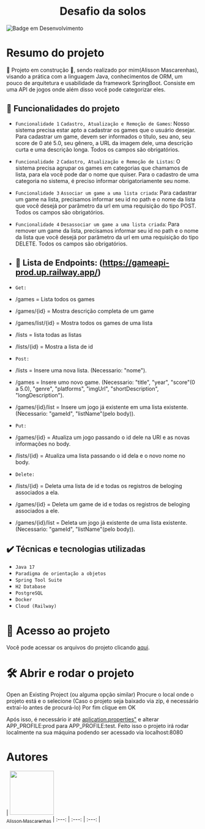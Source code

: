 <h1 align="center"> Desafio da solos </h1>

![Badge em Desenvolvimento](http://img.shields.io/static/v1?label=STATUS&message=EM%20DESENVOLVIMENTO&color=GREEN&style=for-the-badge)

# Resumo do projeto
:construction: Projeto em construção :construction:, sendo realizado por mim(Alisson Mascarenhas), visando a prática com a linguagem Java, conhecimentos de ORM, um pouco de arquitetura e usabilidade da framework SpringBoot. Consiste em uma API de jogos onde além disso você pode categorizar eles.

## 🔨 Funcionalidades do projeto

- `Funcionalidade 1` `Cadastro, Atualização e Remoção de Games`: Nosso sistema precisa estar apto a cadastrar os games que o usuário desejar. Para cadastrar um game, devem ser informados o título, seu ano, seu score de 0 até 5.0, seu gênero, a URL da imagem dele, uma descrição curta e uma descrição longa. Todos os campos são obrigatórios.
- `Funcionalidade 2` `Cadastro, Atualização e Remoção de Listas`: O sistema precisa agrupar os games em categorias que chamamos de lista, para ela você pode dar o nome que quiser. Para o cadastro de uma categoria no sistema, é preciso informar obrigatoriamente seu nome.
- `Funcionalidade 3` `Associar um game a uma lista criada`: Para cadastrar um game na lista, precisamos informar seu id no path e o nome da lista que você desejá por parâmetro da url em uma requisição do tipo POST. Todos os campos são obrigatórios.
- `Funcionalidade 4` `Desassociar um game a uma lista criada`: Para remover um game da lista, precisamos informar seu id no path e o nome da lista que você desejá por parâmetro da url em uma requisição do tipo DELETE. Todos os campos são obrigatórios.

- ## 🔨 Lista de Endpoints: (https://gameapi-prod.up.railway.app/)
-  `Get:`
-  /games = Lista todos os games
-  /games/{id} = Mostra descrição completa de um game
-  /games/list/{id} = Mostra todos os games de uma lista
-  /lists = lista todas as listas
-  /lists/{id} = Mostra a lista de id

-  `Post:`
-  /lists = Insere uma nova lista. (Necessario: "nome").
-  /games = Insere umo novo game. (Necessario: "title", "year", "score"(0 a 5.0), "genre", "platforms", "imgUrl", "shortDescription", "longDescription").
-  /games/{id}/list = Insere um jogo já existente em uma lista existente. (Necessario: "gameId", "listName"(pelo body)).

-  `Put:`
-  /games/{id} = Atualiza um jogo passando o id dele na URl e as novas informações no body.
-  /lists/{id} = Atualiza uma lista passando o id dela e o novo nome no body.

-  `Delete:`
-  /lists/{id} = Deleta uma lista de id e todas os registros de beloging associados a ela.
-  /games/{id} = Deleta um game de id e todas os registros de beloging associados a ele.
-  /games/{id}/list = Deleta um jogo já existente de uma lista existente. (Necessario: "gameId", "listName"(pelo body)).

## ✔️ Técnicas e tecnologias utilizadas

- ``Java 17``
- ``Paradigma de orientação a objetos``
- ``Spring Tool Suite``
- ``H2 Database``
- ``PostgreSQL``
- ``Docker``
- ``Cloud (Railway)``

# 📁 Acesso ao projeto

Você pode acessar os arquivos do projeto clicando [aqui](https://github.com/Alisson-Mascarenhas/gameAPI/tree/main/src).

# 🛠️ Abrir e rodar o projeto

Open an Existing Project (ou alguma opção similar)
Procure o local onde o projeto está e o selecione (Caso o projeto seja baixado via zip, é necessário extraí-lo antes de procurá-lo)
Por fim clique em OK

Após isso, é necessário ir até [aplication.properties"](https://github.com/Alisson-Mascarenhas/gameAPI/blob/main/src/main/resources/application.properties) e alterar APP_PROFILE:prod para APP_PROFILE:test.
Feito isso o projeto irá rodar localmente na sua máquina podendo ser acessado via localhost:8080

# Autores

| [<img src="https://avatars.githubusercontent.com/u/37356058?v=4" width=115><br><sub>Alisson Mascarenhas</sub>](https://github.com/Alisson-Mascarenhas) | :---: | :---: | :---: |
